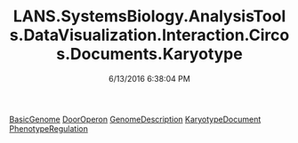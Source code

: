 ﻿---
title: LANS.SystemsBiology.AnalysisTools.DataVisualization.Interaction.Circos.Documents.Karyotype
date: 6/13/2016 6:38:04 PM
---

[BasicGenome](T-LANS.SystemsBiology.AnalysisTools.DataVisualization.Interaction.Circos.Documents.Karyotype.BasicGenome.html)
[DoorOperon](T-LANS.SystemsBiology.AnalysisTools.DataVisualization.Interaction.Circos.Documents.Karyotype.DoorOperon.html)
[GenomeDescription](T-LANS.SystemsBiology.AnalysisTools.DataVisualization.Interaction.Circos.Documents.Karyotype.GenomeDescription.html)
[KaryotypeDocument](T-LANS.SystemsBiology.AnalysisTools.DataVisualization.Interaction.Circos.Documents.Karyotype.KaryotypeDocument.html)
[PhenotypeRegulation](T-LANS.SystemsBiology.AnalysisTools.DataVisualization.Interaction.Circos.Documents.Karyotype.PhenotypeRegulation.html)
